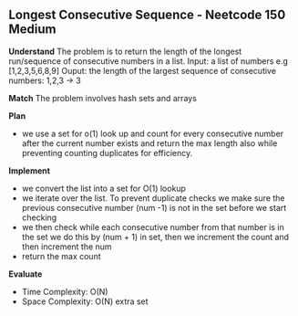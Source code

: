 ## Longest Consecutive Sequence - Neetcode 150 Medium
**Understand**
The problem is to return the length of the longest run/sequence of consecutive numbers in a list.
Input: a list of numbers e.g [1,2,3,5,6,8,9]
Ouput: the length of the largest sequence of consecutive numbers: 1,2,3 -> 3

**Match**
The problem involves hash sets and arrays

**Plan**
- we use a set for o(1) look up and count for every consecutive number after the current number exists and return the max length also while preventing counting duplicates for efficiency.

**Implement**
- we convert the list into a set for O(1) lookup
- we iterate over the list.
To prevent duplicate checks we make sure the previous consecutive number (num -1) is not in the set before we start checking
- we then check while each consecutive number from that number is in the set we do this by (num + 1) in set, then we increment the count and then increment the num
- return the max count

**Evaluate**
- Time Complexity: O(N)
- Space Complexity: O(N) extra set